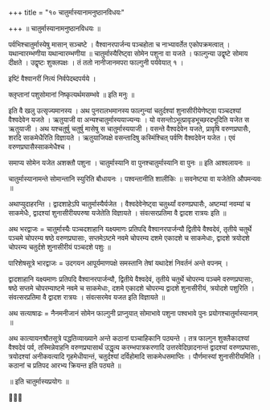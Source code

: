 +++
title = "१० चातुर्मास्यानामनुष्ठानविधयः"

+++
॥ चातुर्मास्यानामनुष्ठानविधयः ॥

पर्वभिश्चातुर्मास्येषु मासान् सञ्चष्टे । वैश्वानरपार्जन्य पञ्चहोता च नाभ्यावर्तेत एकोपक्रमत्वात् । यथान्वारम्भणीया यथान्वारम्भणीया ॥ चातुर्मास्यैरिष्ट्वा सोमेन पशुना वा यजते । फाल्गुन्या उद्वृष्टे सोमाय दीक्षते । उद्वृष्टः शुक्लपक्षः । तं ततो नानीजानमपरा फाल्गुनी पर्यवेयात् १ ।

इष्टिं वैश्वानरीं नित्यं निर्वपेदब्दपर्यये ।

क्लृप्तानां पशुसोमानां निष्कृत्यर्थमसम्भवे ॥ इति मनुः ॥

इति वै खलु उत्सृज्यमानस्य । अथ पुनरालभमानस्य फाल्गुन्यां चतुर्दश्यां शुनासीरीयेणेष्ट्वा पञ्चदश्यां वैश्वदेवेन यजते । ऋतुयाजी वा अन्यश्चातुर्मास्ययाज्यन्यः । यो वसन्तोऽभूत्प्रावृडभूच्छरदभूदिति यजेत स ऋतुयाजी । अथ यश्चतुर्षु चतुर्षु मासेषु स चातुर्मास्ययाजी । वसन्ते वैश्वदेवेन यजते, प्रावृषि वरुणप्रघासैः, शरदि साकमेधैरिति विज्ञायते । ऋतुयाजिपक्षे वसन्तादिषु कस्मिंश्चित् पर्वणि वैश्वदेवेन यजेत । एवं वरुणप्रघासैस्साकमेधैश्च ।

समाप्य सोमेन यजेत अशक्तौ पशुना । चातुर्मास्यानि वा पुनश्चातुर्मास्यानि वा पुनः ॥ इति आश्वलायनः ॥

चातुर्मास्यानामन्ते सोमान्तानि स्युरिति बौधायनः । पश्वन्तानीति शालीकिः ॥ सवनेष्ट्या वा यजेतेति औपमन्यवः ॥

अथाप्युदाहरन्ति । द्वादशाहेऽपि चातुर्मास्यैर्यजेत । वैश्वदेवेनेष्ट्वा चतुर्थ्यां वरुणप्रघासैः, अष्टम्यां नवम्यां च साकमेधैः, द्वादश्यां शुनासीरीयपरुषा यजेतेति विज्ञायते । संवत्सरप्रतिमा वै द्वादश रात्रयः इति ॥

अथ भरद्वाजः = चातुर्मास्यैः पञ्चदशाहानि यक्ष्यमाणः प्रतिपदि वैश्वानरपार्जन्यौ द्वितीये वैश्वदेवं, तृतीये चतुर्थे पञ्चमे चोपरम्य षष्ठे वरुणप्रघासाः, सप्तमेऽष्टमे नवमे चोपरम्य दशमे एकादशे च साकमेधाः, द्वादशे त्रयोदशे चोपरम्य चतुर्दशे शुनासीरीयं पञ्चदशे पशुः ॥

पारिशेषसूत्रे भारद्वाजः = उदगयन आपूर्यमाणपक्षे समस्तानि तेषां यथादेशं निवर्तनं अन्ते वपनम् ।

द्वादशाहानि यक्ष्यमाणः प्रतिपदि वैश्वानरपार्जन्यौ, द्वितीये वैश्वदेवं, तृतीये चतुर्थे चोपरम्य पञ्चमे वरुणप्रघासाः, षष्ठे सप्तमे चोपरम्याष्टमे नवमे च साकमेधाः, दशमे एकादशे चोपरम्य द्वादशे शुनासीरीयं, त्रयोदशे पशुरिति । संवत्सरप्रतिमा वै द्वादश रात्रयः । संवत्सरमेव यजत इति विज्ञायते ॥

अथ सत्याषाढः = नैनमनीजानं सोमेन फाल्गुनी प्राप्नुयात् सोमाभावे पशुना पश्वभावे पुनः प्रयोगश्चातुर्मास्यानाम् ॥

अथ कात्यायनश्रौतसूत्रे पद्धतिव्याख्याने अन्ते कठानां पञ्चाहिकानि पठ्यन्ते । तत्र फाल्गुन शुक्लैकादश्यां वैश्वदेवं पर्व, तस्मिन्नेवाहनि वरुणप्रघासार्थं उद्धृत्य करम्भपात्रकरणादि उत्तरवेदिछादनान्तं द्वादश्यां वरुणप्रघासाः, त्रयोदश्यां अनीकवत्यादि गृहमेधीयान्तं, चतुर्दश्यां दर्विहोमादि साकमेधसमाप्तिः । पौर्णमास्यां शुनासीरीयमिति । कठानां च प्रतिपद आरभ्य क्रियन्त इति पठ्यते ॥

॥ इति चातुर्मास्यप्रयोगः ॥

